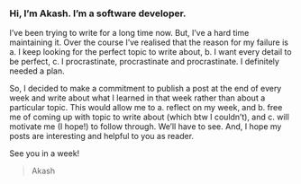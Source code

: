 ### Hi, I’m Akash.  I’m a software developer. 

I’ve been trying to write for a long time now. But, I’ve a hard time maintaining it. Over the course I’ve realised that the reason for my failure is a. I keep looking for the perfect topic to write about, b. I want every detail to be perfect, c. I procrastinate, procrastinate and procrastinate. I definitely needed a plan.

So, I decided to make a commitment to publish a post at the end of every week and write about what I learned in that week rather than about a particular topic. This would allow me to a. reflect on my week, and b. free me of coming up with topic to write about (which btw I couldn’t), and c. will motivate me (I hope!) to follow through. We’ll have to see. And, I hope my posts are interesting and helpful to you as reader.

See you in a week!

> Akash  